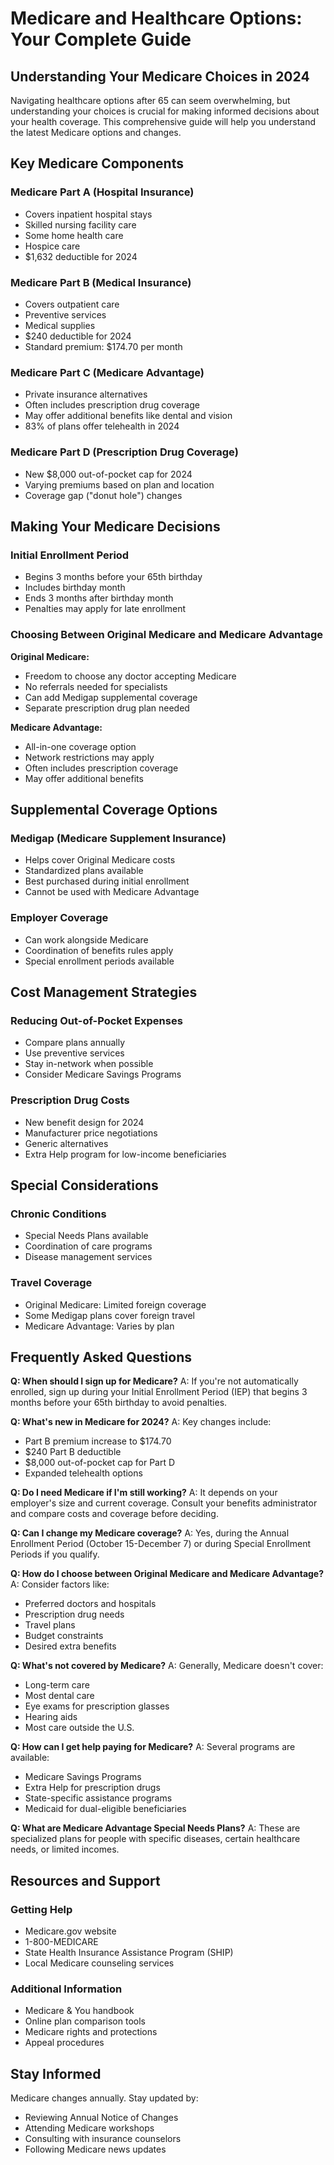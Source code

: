 # Medicare and Healthcare Options: Your Complete Guide

## Understanding Your Medicare Choices in 2024

Navigating healthcare options after 65 can seem overwhelming, but understanding your choices is crucial for making informed decisions about your health coverage. This comprehensive guide will help you understand the latest Medicare options and changes.

## Key Medicare Components

### Medicare Part A (Hospital Insurance)
- Covers inpatient hospital stays
- Skilled nursing facility care
- Some home health care
- Hospice care
- $1,632 deductible for 2024

### Medicare Part B (Medical Insurance)
- Covers outpatient care
- Preventive services
- Medical supplies
- $240 deductible for 2024
- Standard premium: $174.70 per month

### Medicare Part C (Medicare Advantage)
- Private insurance alternatives
- Often includes prescription drug coverage
- May offer additional benefits like dental and vision
- 83% of plans offer telehealth in 2024

### Medicare Part D (Prescription Drug Coverage)
- New $8,000 out-of-pocket cap for 2024
- Varying premiums based on plan and location
- Coverage gap ("donut hole") changes

## Making Your Medicare Decisions

### Initial Enrollment Period
- Begins 3 months before your 65th birthday
- Includes birthday month
- Ends 3 months after birthday month
- Penalties may apply for late enrollment

### Choosing Between Original Medicare and Medicare Advantage

**Original Medicare:**
- Freedom to choose any doctor accepting Medicare
- No referrals needed for specialists
- Can add Medigap supplemental coverage
- Separate prescription drug plan needed

**Medicare Advantage:**
- All-in-one coverage option
- Network restrictions may apply
- Often includes prescription coverage
- May offer additional benefits

## Supplemental Coverage Options

### Medigap (Medicare Supplement Insurance)
- Helps cover Original Medicare costs
- Standardized plans available
- Best purchased during initial enrollment
- Cannot be used with Medicare Advantage

### Employer Coverage
- Can work alongside Medicare
- Coordination of benefits rules apply
- Special enrollment periods available

## Cost Management Strategies

### Reducing Out-of-Pocket Expenses
- Compare plans annually
- Use preventive services
- Stay in-network when possible
- Consider Medicare Savings Programs

### Prescription Drug Costs
- New benefit design for 2024
- Manufacturer price negotiations
- Generic alternatives
- Extra Help program for low-income beneficiaries

## Special Considerations

### Chronic Conditions
- Special Needs Plans available
- Coordination of care programs
- Disease management services

### Travel Coverage
- Original Medicare: Limited foreign coverage
- Some Medigap plans cover foreign travel
- Medicare Advantage: Varies by plan

## Frequently Asked Questions

**Q: When should I sign up for Medicare?**
A: If you're not automatically enrolled, sign up during your Initial Enrollment Period (IEP) that begins 3 months before your 65th birthday to avoid penalties.

**Q: What's new in Medicare for 2024?**
A: Key changes include:
- Part B premium increase to $174.70
- $240 Part B deductible
- $8,000 out-of-pocket cap for Part D
- Expanded telehealth options

**Q: Do I need Medicare if I'm still working?**
A: It depends on your employer's size and current coverage. Consult your benefits administrator and compare costs and coverage before deciding.

**Q: Can I change my Medicare coverage?**
A: Yes, during the Annual Enrollment Period (October 15-December 7) or during Special Enrollment Periods if you qualify.

**Q: How do I choose between Original Medicare and Medicare Advantage?**
A: Consider factors like:
- Preferred doctors and hospitals
- Prescription drug needs
- Travel plans
- Budget constraints
- Desired extra benefits

**Q: What's not covered by Medicare?**
A: Generally, Medicare doesn't cover:
- Long-term care
- Most dental care
- Eye exams for prescription glasses
- Hearing aids
- Most care outside the U.S.

**Q: How can I get help paying for Medicare?**
A: Several programs are available:
- Medicare Savings Programs
- Extra Help for prescription drugs
- State-specific assistance programs
- Medicaid for dual-eligible beneficiaries

**Q: What are Medicare Advantage Special Needs Plans?**
A: These are specialized plans for people with specific diseases, certain healthcare needs, or limited incomes.

## Resources and Support

### Getting Help
- Medicare.gov website
- 1-800-MEDICARE
- State Health Insurance Assistance Program (SHIP)
- Local Medicare counseling services

### Additional Information
- Medicare & You handbook
- Online plan comparison tools
- Medicare rights and protections
- Appeal procedures

## Stay Informed

Medicare changes annually. Stay updated by:
- Reviewing Annual Notice of Changes
- Attending Medicare workshops
- Consulting with insurance counselors
- Following Medicare news updates